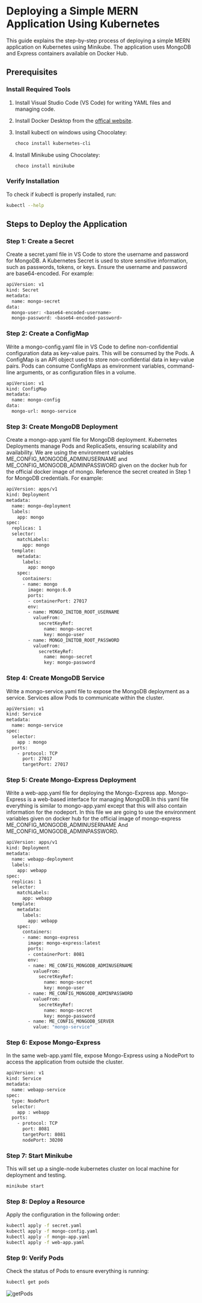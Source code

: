 # Deploying a Simple MERN Application Using Kubernetes 


This guide explains the step-by-step process of deploying a simple MERN application on Kubernetes using Minikube. The application uses MongoDB and Express containers available on Docker Hub.

## Prerequisites

### Install Required Tools
1. Install Visual Studio Code (VS Code) for writing YAML files and managing code.
2. Install Docker Desktop from the [offical website](https://docs.docker.com/desktop/setup/install/windows-install/).
3. Install kubectl on windows using Chocolatey:
   
   ```bash
   choco install kubernetes-cli 
   ```
4. Install Minikube using Chocolatey:
   
   ```bash
   choco install minikube
   ```
 ### Verify Installation 
 To check if kubectl is properly installed, run:
  
  ```bash
  kubectl --help
  ```

## Steps to Deploy the Application 

### Step 1: Create a Secret
Create a secret.yaml file in VS Code to store the username and password for MongoDB. A Kubernetes Secret is used to store sensitive information, such as passwords, tokens, or keys.
Ensure the username and password are base64-encoded. For example:

```bash
apiVersion: v1
kind: Secret
metadata:
  name: mongo-secret
data:
  mongo-user: <base64-encoded-username>
  mongo-password: <base64-encoded-password>

```

### Step 2: Create a ConfigMap 
Write a mongo-config.yaml file in VS Code to define non-confidential configuration data as key-value pairs. This will be consumed by the Pods. A ConfigMap is an API object used to store non-confidential data in key-value pairs. Pods can consume ConfigMaps as environment variables, command-line arguments, or as configuration files in a volume.

```bash
apiVersion: v1
kind: ConfigMap
metadata:
  name: mongo-config
data:
  mongo-url: mongo-service
```

### Step 3: Create MongoDB Deployment 
Create a mongo-app.yaml file for MongoDB deployment. Kubernetes Deployments manage Pods and ReplicaSets, ensuring scalability and availability.
We are using the environment variables ME_CONFIG_MONGODB_ADMINUSERNAME and ME_CONFIG_MONGODB_ADMINPASSWORD given on the docker hub for the official docker image of mongo. 
Reference the secret created in Step 1 for MongoDB credentials. For example:

```bash
apiVersion: apps/v1
kind: Deployment
metadata:
  name: mongo-deployment
  labels:
    app: mongo
spec:
  replicas: 1
  selector:
    matchLabels:
      app: mongo
  template:
    metadata:
      labels:
        app: mongo
    spec:
      containers:
      - name: mongo
        image: mongo:6.0
        ports:
        - containerPort: 27017
        env:
        - name: MONGO_INITDB_ROOT_USERNAME
          valueFrom:
            secretKeyRef:
              name: mongo-secret
              key: mongo-user
        - name: MONGO_INITDB_ROOT_PASSWORD
          valueFrom:
            secretKeyRef:
              name: mongo-secret
              key: mongo-password  

```


### Step 4: Create MongoDB Service
Write a mongo-service.yaml file to expose the MongoDB deployment as a service. Services allow Pods to communicate within the cluster.

```bash
apiVersion: v1
kind: Service
metadata:
  name: mongo-service
spec:
  selector:
    app : mongo
  ports:
    - protocol: TCP
      port: 27017
      targetPort: 27017

```

### Step 5: Create Mongo-Express Deployment 
Write a web-app.yaml file for deploying the Mongo-Express app. Mongo-Express is a web-based interface for managing MongoDB.In this yaml file everything is similar to mongo-app.yaml except that this will also contain information for the nodeport.
In this file we are going to use the environment variables given on docker hub for the official image of mongo-express ME_CONFIG_MONGODB_ADMINUSERNAME 
And  ME_CONFIG_MONGODB_ADMINPASSWORD.

```bash
apiVersion: apps/v1
kind: Deployment
metadata:
  name: webapp-deployment
  labels:
    app: webapp
spec:
  replicas: 1
  selector:
    matchLabels:
      app: webapp
  template:
    metadata:
      labels:
        app: webapp
    spec:
      containers:
      - name: mongo-express
        image: mongo-express:latest
        ports:
        - containerPort: 8081
        env:
        - name: ME_CONFIG_MONGODB_ADMINUSERNAME 
          valueFrom:
            secretKeyRef:
              name: mongo-secret
              key: mongo-user
        - name: ME_CONFIG_MONGODB_ADMINPASSWORD 
          valueFrom:
            secretKeyRef:
              name: mongo-secret
              key: mongo-password   
        - name: ME_CONFIG_MONGODB_SERVER 
          value: "mongo-service"
```


### Step 6: Expose Mongo-Express 
In the same web-app.yaml file, expose Mongo-Express using a NodePort to access the application from outside the cluster.

```bash
apiVersion: v1
kind: Service
metadata:
  name: webapp-service
spec:
  type: NodePort
  selector: 
    app : webapp
  ports:
    - protocol: TCP
      port: 8081
      targetPort: 8081
      nodePort: 30200

```

### Step 7: Start Minikube
This will set up a single-node kubernetes cluster on local machine for deployment and testing.

```bash
minikube start
```

### Step 8: Deploy a Resource
Apply the configuration in the following order:

```bash
kubectl apply -f secret.yaml
kubectl apply -f mongo-config.yaml
kubectl apply -f mongo-app.yaml
kubectl apply -f web-app.yaml
```

### Step 9: Verify Pods
Check the status of Pods to ensure everything is running:

```bash
kubectl get pods
```
![getPods](https://github.com/user-attachments/assets/bf278dd3-780b-443b-a0f9-85b7c2d4c058)


